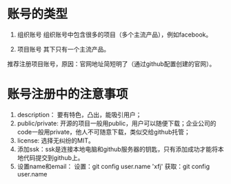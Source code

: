 # 账号的类型
1. 组织账号
    组织账号中包含很多的项目（多个主流产品），例如facebook。

2. 项目账号
    其下只有一个主流产品。

推荐注册项目账号，原因：官网地址简短明了（通过github配置创建的官网）。

# 账号注册中的注意事项
1. description： 要有特色，凸出，能吸引用户；
2. public/private: 开源的项目一般用public，用户可以随便下载；企业公司的code一般用private，他人不可随意下载，类似交给github托管；
3. license: 选择无纠纷的MIT。
4. 添加ssk：ssk是连接本地电脑和github服务器的钥匙，只有添加成功才能将本地代码提交到github上。
5. 设置name和email： 
   设置：git config user.name 'xfj'
   获取：git config user.name
